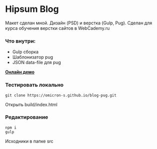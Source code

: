 # Hipsum Blog

Макет сделан мной. Дизайн (PSD) и верстка (Gulp, Pug). 
Сделан для курса обучения верстки сайтов в WebCademy.ru 

### Что внутри:

- Gulp сборка
- Шаблонизатор pug
- JSON data-file для pug

[**Онлайн демо**](https://omicron-s.github.io/blog-pug/)

### Тестировать локально

```
git clone https://omicron-s.github.io/blog-pug.git

```

Открыть build/index.html


### Редактирование

```
npm i
gulp

```
Исходники в папке src
